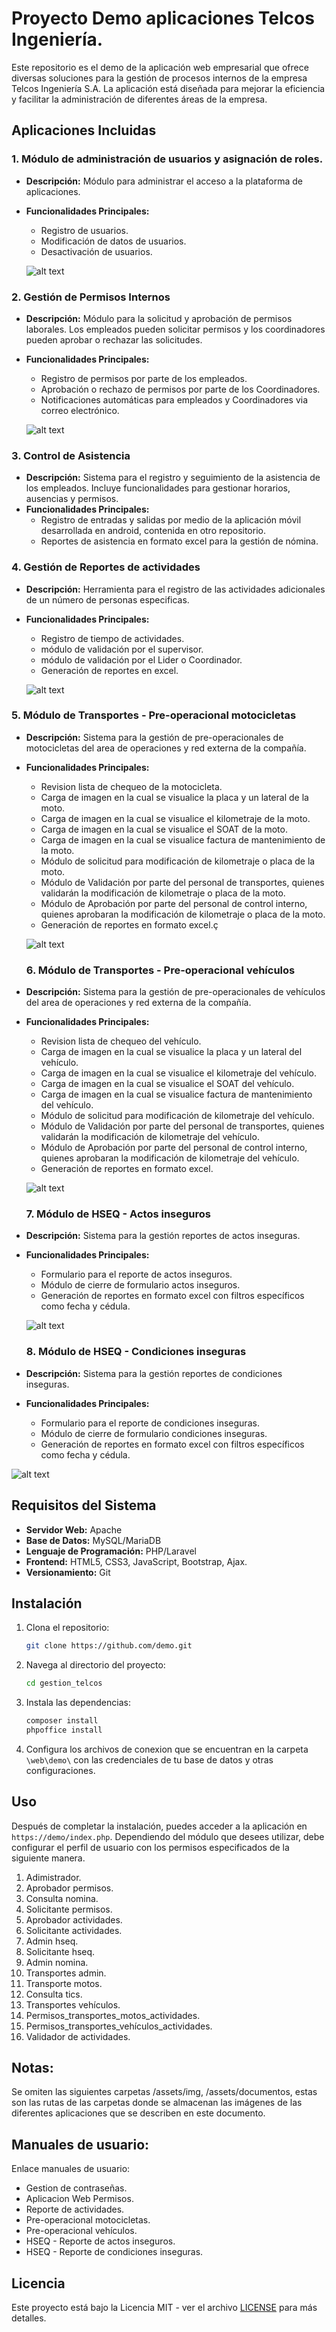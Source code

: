 # Proyecto Demo aplicaciones Telcos Ingeniería.

Este repositorio es el demo de la aplicación web empresarial que ofrece diversas soluciones para la gestión de procesos internos de la empresa Telcos Ingeniería S.A. La aplicación está diseñada para mejorar la eficiencia y facilitar la administración de diferentes áreas de la empresa.

## Aplicaciones Incluidas

### 1. Módulo de administración de usuarios y asignación de roles.

- **Descripción:** Módulo para administrar el acceso a la plataforma de aplicaciones.
- **Funcionalidades Principales:**
  - Registro de usuarios.
  - Modificación de datos de usuarios.
  - Desactivación de usuarios.

  ![alt text](/public/assets/doc/image-1.png)

### 2. Gestión de Permisos Internos

- **Descripción:** Módulo para la solicitud y aprobación de permisos laborales. Los empleados pueden solicitar permisos y los coordinadores pueden aprobar o rechazar las solicitudes.
- **Funcionalidades Principales:**
  - Registro de permisos por parte de los empleados.
  - Aprobación o rechazo de permisos por parte de los Coordinadores.
  - Notificaciones automáticas para empleados y Coordinadores via correo electrónico.   
  
  ![alt text](/public/assets/doc/image-3.png)

### 3. Control de Asistencia

- **Descripción:** Sistema para el registro y seguimiento de la asistencia de los empleados. Incluye funcionalidades para gestionar horarios, ausencias y permisos.
- **Funcionalidades Principales:**
  - Registro de entradas y salidas por medio de la aplicación móvil desarrollada en android, contenida en otro repositorio.
  - Reportes de asistencia en formato excel para la gestión de nómina.

### 4. Gestión de Reportes de actividades

- **Descripción:** Herramienta para el registro de las actividades adicionales de un número de personas especificas.
- **Funcionalidades Principales:**
  - Registro de tiempo de actividades.
  - módulo de validación por el supervisor.
  - módulo de validación por el Lider o Coordinador.
  - Generación de reportes en excel.

  ![alt text](/public/assets/doc/image-4.png)

### 5. Módulo de Transportes - Pre-operacional motocicletas

- **Descripción:** Sistema para la gestión de pre-operacionales de motocicletas del area de operaciones y red externa de la compañía.
- **Funcionalidades Principales:**

  - Revision lista de chequeo de la motocicleta.
  - Carga de imagen en la cual se visualice la placa y un lateral de la moto.
  - Carga de imagen en la cual se visualice el kilometraje de la moto.
  - Carga de imagen en la cual se visualice el SOAT de la moto.
  - Carga de imagen en la cual se visualice factura de mantenimiento de la moto.
  - Módulo de solicitud para modificación de kilometraje o placa de la moto.
  - Módulo de Validación por parte del personal de transportes, quienes validarán la modificación de kilometraje o placa de la moto.
  - Módulo de Aprobación por parte del personal de control interno, quienes aprobaran la modificación de kilometraje o placa de la moto.
  - Generación de reportes en formato excel.ç

  ![alt text](/public/assets/doc/image-6.png)

  ### 6. Módulo de Transportes - Pre-operacional vehículos

- **Descripción:** Sistema para la gestión de pre-operacionales de vehículos del area de operaciones y red externa de la compañía.
- **Funcionalidades Principales:**

  - Revision lista de chequeo del vehículo.
  - Carga de imagen en la cual se visualice la placa y un lateral del vehículo.
  - Carga de imagen en la cual se visualice el kilometraje del vehículo.
  - Carga de imagen en la cual se visualice el SOAT del vehículo.
  - Carga de imagen en la cual se visualice factura de mantenimiento del vehículo.
  - Módulo de solicitud para modificación de kilometraje del vehículo.
  - Módulo de Validación por parte del personal de transportes, quienes validarán la modificación de kilometraje del vehículo.
  - Módulo de Aprobación por parte del personal de control interno, quienes aprobaran la modificación de kilometraje del vehículo.
  - Generación de reportes en formato excel.

  ![alt text](/public/assets/doc/image-5.png)

  ### 7. Módulo de HSEQ - Actos inseguros

- **Descripción:** Sistema para la gestión reportes de actos inseguras.
- **Funcionalidades Principales:**

  - Formulario para el reporte de actos inseguros.
  - Módulo de cierre de formulario actos inseguros.
  - Generación de reportes en formato excel con filtros específicos como fecha y cédula.

  ![alt text](/public/assets/doc/image-7.png)

  ### 8. Módulo de HSEQ - Condiciones inseguras

- **Descripción:** Sistema para la gestión reportes de condiciones inseguras.
- **Funcionalidades Principales:**
  - Formulario para el reporte de condiciones inseguras.
  - Módulo de cierre de formulario condiciones inseguras.
  - Generación de reportes en formato excel con filtros específicos como fecha y cédula.

![alt text](/public/assets/doc/image-8.png)  

## Requisitos del Sistema

- **Servidor Web:** Apache
- **Base de Datos:** MySQL/MariaDB
- **Lenguaje de Programación:** PHP/Laravel
- **Frontend:** HTML5, CSS3, JavaScript, Bootstrap, Ajax.
- **Versionamiento:** Git

## Instalación

1. Clona el repositorio:
   ```bash
   git clone https://github.com/demo.git
   ```
2. Navega al directorio del proyecto:
   ```bash
   cd gestion_telcos
   ```
3. Instala las dependencias:
   ```bash
   composer install
   phpoffice install
   ```
4. Configura los archivos de conexion que se encuentran en la carpeta `\web\demo\` con las credenciales de tu base de datos y otras configuraciones.

## Uso

Después de completar la instalación, puedes acceder a la aplicación en `https://demo/index.php`. Dependiendo del módulo que desees utilizar, debe configurar el perfil de usuario con los permisos especificados de la siguiente manera.

1. Adimistrador.
2. Aprobador permisos.
3. Consulta nomina.
4. Solicitante permisos.
5. Aprobador actividades.
6. Solicitante actividades.
7. Admin hseq.
8. Solicitante hseq.
9. Admin nomina.
10. Transportes admin.
11. Transporte motos.
12. Consulta tics.
13. Transportes vehículos.
14. Permisos_transportes_motos_actividades.
15. Permisos_transportes_vehículos_actividades.
16. Validador de actividades.

## Notas:

Se omiten las siguientes carpetas /assets/img, /assets/documentos, estas son las rutas de las carpetas donde se almacenan las imágenes de las diferentes aplicaciones que se describen en este documento.

## Manuales de usuario:
Enlace manuales de usuario:
- Gestion de contraseñas.
- Aplicacion Web Permisos.
- Reporte de actividades.
- Pre-operacional motocicletas.
- Pre-operacional vehículos.
- HSEQ - Reporte de actos inseguros.
- HSEQ - Reporte de condiciones inseguras.


## Licencia

Este proyecto está bajo la Licencia MIT - ver el archivo [LICENSE](LICENSE) para más detalles.
